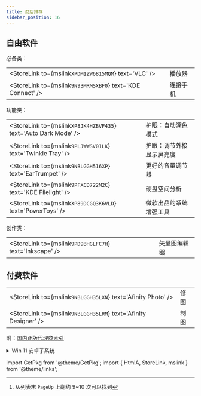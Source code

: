 ```yaml
---
title: 商店推荐
sidebar_position: 16
---
```


 <div className="no-table-border no-table-header">

## 自由软件

必备类：

|                                                            |          |
| ---------------------------------------------------------- | -------- |
| <StoreLink to={mslink`XPDM1ZW6815MQM`} text='VLC' />       | 播放器   |
| <StoreLink to={mslink`9N93MRMSXBF0`} text='KDE Connect' /> | 连接手机 |

功能类：

|                                                                 |                          |
| --------------------------------------------------------------- | ------------------------ |
| <StoreLink to={mslink`XP8JK4HZBVF435`} text='Auto Dark Mode' /> | 护眼：自动深色模式       |
| <StoreLink to={mslink`9PLJWWSV01LK`} text='Twinkle Tray' />     | 护眼：调节外接显示屏亮度 |
| <StoreLink to={mslink`9NBLGGH516XP`} text='EarTrumpet' />       | 更好的音量调节器         |
| <StoreLink to={mslink`9PFXCD722M2C`} text='KDE Filelight' />    | 硬盘空间分析             |
| <StoreLink to={mslink`XP89DCGQ3K6VLD`} text='PowerToys' />      | 微软出品的系统增强工具   |

创作类：

|                                                         |              |
| ------------------------------------------------------- | ------------ |
| <StoreLink to={mslink`9PD9BHGLFC7H`} text='Inkscape' /> | 矢量图编辑器 |

## 付费软件

|                                                                 |      |
| --------------------------------------------------------------- | ---- |
| <StoreLink to={mslink`9NBLGGH35LXN`} text='Afinity Photo' />    | 修图 |
| <StoreLink to={mslink`9NBLGGH35LRM`} text='Afinity Designer' /> | 制图 |

</div>

附：[国内正版代理商索引](https://zhuanlan.zhihu.com/p/93284719)

 <details><summary>Win 11 安卓子系统</summary>

截至 2022 年，子系统仅在美区可以安装

打开<HtmlA href="ms-settings:regionlanguage">“语言和区域”设置</HtmlA>，
更改“国家或地区”为美国[^1]，
然后 <StoreLink to={mslink`9P3395VX91NR`} text="从应用商店安装" />

[^1]: 从列表末 `PageUp` 上翻约 9\~10 次可以找到

:::note ADB 安装应用

1. 安装 ADB 工具
2. 搜索开始菜单 Android 打开子系统设置
3. 激活“开发人员模式”
4. 运行连接指令：

   adb connect 127.0.0.1:58526

安装指令：`adb install ./*.apk`

:::

</details>

import GetPkg from '@theme/GetPkg';
import { HtmlA, StoreLink, mslink } from '@theme/links';
